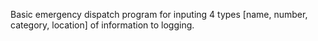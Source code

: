 Basic emergency dispatch program for inputing 4 types [name, number, category, location] of information to logging.
